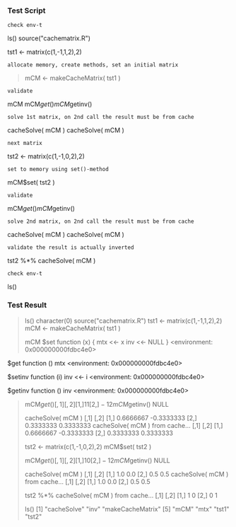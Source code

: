 ### Test Script

```
check env-t
```
ls()
source("cachematrix.R")

tst1 <- matrix(c(1,-1,1,2),2)
```
allocate memory, create methods, set an initial matrix
```
> mCM <- makeCacheMatrix( tst1 )
```
validate
```
mCM
mCM$get()
mCM$getinv()
```
solve 1st matrix, on 2nd call the result must be from cache 
```
cacheSolve( mCM )
cacheSolve( mCM )
```
next matrix
```
tst2 <- matrix(c(1,-1,0,2),2)
```
set to memory using set()-method
```
mCM$set( tst2 )
```
validate
```
mCM$get()
mCM$getinv()
```
solve 2nd matrix, on 2nd call the result must be from cache 
```
cacheSolve( mCM )
cacheSolve( mCM )
```
validate the result is actually inverted
```
tst2 %*% cacheSolve( mCM )
```
check env-t
```
ls()

### Test Result

> ls()
character(0)
> source("cachematrix.R")
> tst1 <- matrix(c(1,-1,1,2),2)
> mCM <- makeCacheMatrix( tst1 )
> 
> mCM
$set
function (x) 
{
    mtx <<- x
    inv <<- NULL
}
<environment: 0x000000000fdbc4e0>

$get
function () 
mtx
<environment: 0x000000000fdbc4e0>

$setinv
function (i) 
inv <<- i
<environment: 0x000000000fdbc4e0>

$getinv
function () 
inv
<environment: 0x000000000fdbc4e0>

> mCM$get()
     [,1] [,2]
[1,]    1    1
[2,]   -1    2
> mCM$getinv()
NULL
> 
> cacheSolve( mCM )
          [,1]       [,2]
[1,] 0.6666667 -0.3333333
[2,] 0.3333333  0.3333333
> cacheSolve( mCM )
from cache...
          [,1]       [,2]
[1,] 0.6666667 -0.3333333
[2,] 0.3333333  0.3333333
> 
> tst2 <- matrix(c(1,-1,0,2),2)
> mCM$set( tst2 )
> 
> mCM$get()
     [,1] [,2]
[1,]    1    0
[2,]   -1    2
> mCM$getinv()
NULL
> 
> cacheSolve( mCM )
     [,1] [,2]
[1,]  1.0  0.0
[2,]  0.5  0.5
> cacheSolve( mCM )
from cache...
     [,1] [,2]
[1,]  1.0  0.0
[2,]  0.5  0.5
> 
> tst2 %*% cacheSolve( mCM )
from cache...
     [,1] [,2]
[1,]    1    0
[2,]    0    1
> 
> ls()
[1] "cacheSolve"      "inv"             "makeCacheMatrix"
[5] "mCM"             "mtx"             "tst1"            "tst2"           
> 
